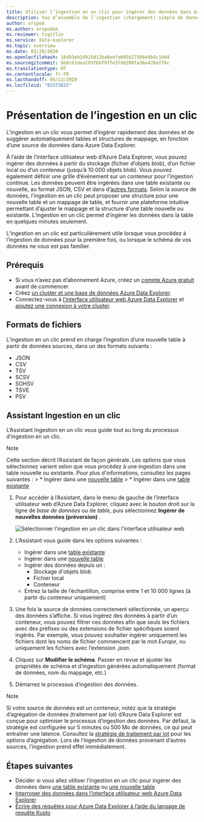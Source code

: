 ```yaml
---
title: Utiliser l’ingestion en un clic pour ingérer des données dans Azure Data Explorer
description: Vue d’ensemble de l’ingestion (chargement) simple de données dans Azure Data Explorer, au moyen de l’ingestion en un clic.
author: orspod
ms.author: orspodek
ms.reviewer: tzgitlin
ms.service: data-explorer
ms.topic: overview
ms.date: 03/29/2020
ms.openlocfilehash: 16db3eb2d925d12ba8eefa605b27566e9b4c1b04
ms.sourcegitcommit: bb8c61dea193fbbf9ffe37dd200fa36e428aff8c
ms.translationtype: HT
ms.contentlocale: fr-FR
ms.lasthandoff: 05/13/2020
ms.locfileid: "83373815"
---
```

# <a name="what-is-one-click-ingestion"></a>Présentation de l’ingestion en un clic 

L’ingestion en un clic vous permet d’ingérer rapidement des données et de suggérer automatiquement tables et structures de mappage, en fonction d’une source de données dans Azure Data Explorer. 

À l’aide de l’interface utilisateur web d’Azure Data Explorer, vous pouvez ingérer des données à partir du stockage (fichier d’objets blob), d’un fichier local ou d’un conteneur (jusqu’à 10 000 objets blob). Vous pouvez également définir une grille d’événement sur un conteneur pour l’ingestion continue. Les données peuvent être ingérées dans une table existante ou nouvelle, au format JSON, CSV et dans d’[autres formats](#file-formats). Selon la source de données, l’ingestion en un clic peut proposer une structure pour une nouvelle table et un mappage de table, et fournir une plateforme intuitive permettant d’ajuster le mappage et la structure d’une table nouvelle ou existante. L’ingestion en un clic permet d’ingérer les données dans la table en quelques minutes seulement.

L’ingestion en un clic est particulièrement utile lorsque vous procédez à l’ingestion de données pour la première fois, ou lorsque le schéma de vos données ne vous est pas familier.

## <a name="prerequisites"></a>Prérequis

* Si vous n’avez pas d’abonnement Azure, créez un [compte Azure gratuit](https://azure.microsoft.com/free/) avant de commencer.
* Créez [un cluster et une base de données Azure Data Explorer](create-cluster-database-portal.md).
* Connectez-vous à [l’interface utilisateur web Azure Data Explorer](https://dataexplorer.azure.com/) et [ajoutez une connexion à votre cluster](web-query-data.md#add-clusters).

## <a name="file-formats"></a>Formats de fichiers

L’ingestion en un clic prend en charge l’ingestion d’une nouvelle table à partir de données sources, dans un des formats suivants :
* JSON
* CSV
* TSV
* SCSV
* SOHSV
* TSVE
* PSV

## <a name="one-click-ingestion-wizard"></a>Assistant Ingestion en un clic

L’Assistant Ingestion en un clic vous guide tout au long du processus d’ingestion en un clic. 

> [!Note]
> Cette section décrit l’Assistant de façon générale. Les options que vous sélectionnez varient selon que vous procédez à une ingestion dans une table nouvelle ou existante. Pour plus d'informations, consultez les pages suivantes :
    > * Ingérer dans une [nouvelle table](one-click-ingestion-new-table.md)
    > * Ingérer dans une [table existante](one-click-ingestion-existing-table.md) 
    
1. Pour accéder à l’Assistant, dans le menu de gauche de l’interface utilisateur web d’Azure Data Explorer, cliquez avec le bouton droit sur la ligne de *base de données* ou de *table*, puis sélectionnez **Ingérer de nouvelles données (préversion)** .

    ![Sélectionner l'ingestion en un clic dans l'interface utilisateur web](media/ingest-data-one-click/one-click-ingestion-in-webui.png)   

1. L’Assistant vous guide dans les options suivantes :
    * Ingérer dans une [table existante](one-click-ingestion-existing-table.md)
    * Ingérer dans une [nouvelle table](one-click-ingestion-new-table.md)
    * Ingérer des données depuis un :
      * Stockage d'objets blob
      * Fichier local
      * Conteneur
    * Entrez la taille de l’échantillon, comprise entre 1 et 10 000 lignes (à partir du conteneur uniquement)
       
1. Une fois la source de données correctement sélectionnée, un aperçu des données s’affiche. 
    Si vous ingérez des données à partir d’un conteneur, vous pouvez filtrer ces données afin que seuls les fichiers avec des préfixes ou des extensions de fichier spécifiques soient ingérés. Par exemple, vous pouvez souhaiter ingérer uniquement les fichiers dont les noms de fichier commencent par le mot *Europe*, ou uniquement les fichiers avec l’extension *.json*. 

1. Cliquez sur **Modifier le schéma**. Passer en revue et ajuster les propriétés de schéma et d’ingestion générées automatiquement (format de données, nom du mappage, etc.)

1. Démarrez le processus d’ingestion des données.

> [!Note]
> Si votre source de données est un conteneur, notez que la stratégie d’agrégation de données (traitement par lot) d’Azure Data Explorer est conçue pour optimiser le processus d’ingestion des données. Par défaut, la stratégie est configurée sur 5 minutes ou 500 Mo de données, ce qui peut entraîner une latence. Consultez la [stratégie de traitement par lot](kusto/management/batchingpolicy.md) pour les options d’agrégation. Lors de l’ingestion de données provenant d’autres sources, l’ingestion prend effet immédiatement.

## <a name="next-steps"></a>Étapes suivantes

* Décider si vous allez utiliser l’ingestion en un clic pour ingérer des données dans [une table existante](one-click-ingestion-existing-table.md) ou [une nouvelle table](one-click-ingestion-new-table.md)
* [Interroger des données dans l’interface utilisateur web Azure Data Explorer](web-query-data.md)
* [Écrire des requêtes pour Azure Data Explorer à l’aide du langage de requête Kusto](write-queries.md)
